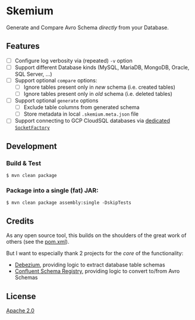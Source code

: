 # Skemium

Generate and Compare Avro Schema _directly_ from your Database.

## Features

* [ ] Configure log verbosity via (repeated) `-v` option
* [ ] Support different Database kinds (MySQL, MariaDB, MongoDB, Oracle, SQL Server, ...)
* [ ] Support optional `compare` options:
  * [ ] Ignore tables present only in _new_ schema (i.e. created tables)
  * [ ] Ignore tables present only in _old_ schema (i.e. deleted tables)
* [ ] Support optional `generate` options
  * [ ] Exclude table columns from generated schema
  * [ ] Store metadata in local `.skemium.meta.json` file
* [ ] Support connecting to GCP CloudSQL databases via
      [dedicated `SocketFactory`](https://github.com/GoogleCloudPlatform/cloud-sql-jdbc-socket-factory)

## Development

### Build & Test

```shell
$ mvn clean package
```

### Package into a single (fat) JAR:

```shell
$ mvn clean package assembly:single -DskipTests
```

## Credits

As any open source tool, this builds on the shoulders of the great work of others (see the [pom.xml](./pom.xml)).

But I want to especially thank 2 projects for the _core_ of the functionality:
  * [Debezium](https://github.com/debezium/debezium), providing logic to extract database table schemas
  * [Confluent Schema Registry](https://github.com/confluentinc/schema-registry),
    providing logic to convert to/from Avro Schemas

## License

[Apache 2.0](./LICENSE)
